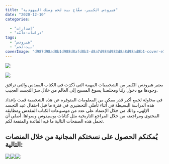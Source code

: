 ```yaml
---
title: "هيرودس الكبير، سفّاح بيت لحم وملك اليهودية"
date: "2020-12-10"
categories: 

  - "إصدارات"
  - "دراسات-عامّة"
tags: 
  - "هيرودس"
  - "بيت-لحم"
coverImage: "d987d98ad8b1d988d8afd8b3-d8a7d984d983d8a8d98ad8b1-cover-e1607627858135.png"
---
```


![](images/ahasuerus-and-haman-at-the-feast-of-esther.jpg)

![](https://arabcreationisthome.files.wordpress.com/2020/12/d987d98ad8b1d988d8afd8b3-d8a7d984d983d8a8d98ad8b1-cover-1.png?w=664)

يعتبر هيرودس الكبير من الشخصيات المهمة التي ذُكرَت في الكتاب المقدس والتي ترافق وجودها مع دخول ربّنا ومخلصنا يسوع المسيح إلى العالم من خلال سرّ التجسد العجيب.

في محاولة لجمع أكبر قدر ممكن من المعلومات المتوفرة عن هذه الشخصية قمت بإعداد هذه الدراسة البسيطة في أثناء تأملي التحضيري في فترة ما قبل احتفال عيد التجسد الإلهي، وذلك من خلال الإعتماد على عدد من موسوعات الكتاب المقدس ومطابقة المحتوى ومراجعته من خلال المراجع التاريخية مثل كتابات يوسيفوس وسواها. أصلي أن تحمل هذه الصفحات التالية ما فيه الفائدة والمنفعة لكم.

## يُمكنكم الحصول على نسختكم المجانية من خلال المنصات التالية:  
[![](images/pdf.png)](https://arabcreationisthome.files.wordpress.com/2021/11/herod-the-great-pdf.pdf)[![](images/apple.png)](http://books.apple.com/us/book/id1564505480)[![](images/google-books.png)](https://books.google.lu/books/about?id=bxMOEAAAQBAJ&redir_esc=y)
